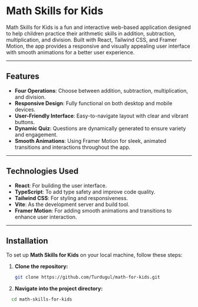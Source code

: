 # Math Skills for Kids

Math Skills for Kids is a fun and interactive web-based application designed to help children practice their arithmetic skills in addition, subtraction, multiplication, and division. Built with React, Tailwind CSS, and Framer Motion, the app provides a responsive and visually appealing user interface with smooth animations for a better user experience.

---

## Features
- **Four Operations**: Choose between addition, subtraction, multiplication, and division.
- **Responsive Design**: Fully functional on both desktop and mobile devices.
- **User-Friendly Interface**: Easy-to-navigate layout with clear and vibrant buttons.
- **Dynamic Quiz**: Questions are dynamically generated to ensure variety and engagement.
- **Smooth Animations**: Using Framer Motion for sleek, animated transitions and interactions throughout the app.

---

## Technologies Used
- **React**: For building the user interface.
- **TypeScript**: To add type safety and improve code quality.
- **Tailwind CSS**: For styling and responsiveness.
- **Vite**: As the development server and build tool.
- **Framer Motion**: For adding smooth animations and transitions to enhance user interaction.

---

## Installation

To set up **Math Skills for Kids** on your local machine, follow these steps:

1. **Clone the repository:**
   ```bash
   git clone https://github.com/Turdugul/math-for-kids.git

2. **Navigate into the project directory:**

 ```bash
   cd math-skills-for-kids

